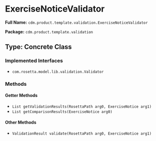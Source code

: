 # ExerciseNoticeValidator

**Full Name:** `cdm.product.template.validation.ExerciseNoticeValidator`

**Package:** `cdm.product.template.validation`

## Type: Concrete Class

### Implemented Interfaces

- `com.rosetta.model.lib.validation.Validator`

### Methods

#### Getter Methods

- `List getValidationResults(RosettaPath arg0, ExerciseNotice arg1)`
- `List getComparisonResults(ExerciseNotice arg0)`

#### Other Methods

- `ValidationResult validate(RosettaPath arg0, ExerciseNotice arg1)`

